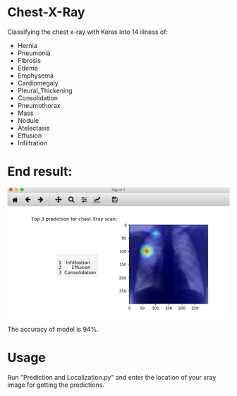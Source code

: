 # Chest-X-Ray
Classifying the chest x-ray with Keras into 14 illness of:
- Hernia
- Pneumonia
- Fibrosis
- Edema
- Emphysema
- Cardiomegaly
- Pleural_Thickening
- Consolidation
- Pneumothorax
- Mass
- Nodule
- Atelectasis
- Effusion
- Infiltration

# End result:

<img src="./assets/result.png" aligh="right">


The accuracy of model is 94%.

# Usage
Run "Prediction and Localization.py" and enter the location of your xray image for getting the predictions.
